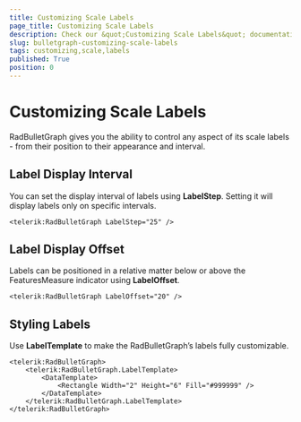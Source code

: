 ```yaml
---
title: Customizing Scale Labels
page_title: Customizing Scale Labels
description: Check our &quot;Customizing Scale Labels&quot; documentation article for RadBulletGraph for UWP control.
slug: bulletgraph-customizing-scale-labels
tags: customizing,scale,labels
published: True
position: 0
---
```


# Customizing Scale Labels

RadBulletGraph gives you the ability to control any aspect of its scale labels - from their position to their appearance and interval.

## Label Display Interval

You can set the display interval of labels  using **LabelStep**. Setting it will display labels only on specific intervals.

	<telerik:RadBulletGraph LabelStep="25" />

## Label Display Offset

Labels can be positioned in a relative matter below or above the FeaturesMeasure indicator using **LabelOffset**.

	<telerik:RadBulletGraph LabelOffset="20" />

## Styling Labels

Use **LabelTemplate** to make the RadBulletGraph’s  labels fully customizable.

	<telerik:RadBulletGraph>
		<telerik:RadBulletGraph.LabelTemplate>
			<DataTemplate>
				<Rectangle Width="2" Height="6" Fill="#999999" />
			</DataTemplate>
		</telerik:RadBulletGraph.LabelTemplate>
	</telerik:RadBulletGraph>